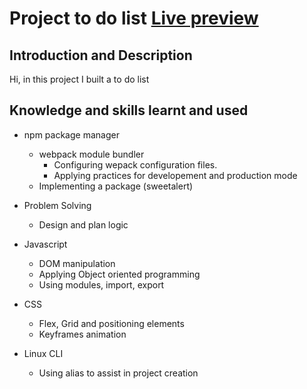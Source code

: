 # Project to do list [Live preview](https://lancedang64.github.io/project_todo-list/)

## Introduction and Description
Hi, in this project I built a to do list

## Knowledge and skills learnt and used
- npm package manager
  - webpack module bundler
    - Configuring wepack configuration files.
    - Applying practices for developement and production mode
  - Implementing a package (sweetalert)

- Problem Solving
  - Design and plan logic

- Javascript
  - DOM manipulation
  - Applying Object oriented programming
  - Using modules, import, export

- CSS
  - Flex, Grid and positioning elements
  - Keyframes animation
  
- Linux CLI
  - Using alias to assist in project creation